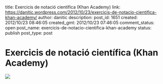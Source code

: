 title: Exercicis de notació científica (Khan Academy)
link: https://danitic.wordpress.com/2012/10/23/exercicis-de-notacio-cientifica-khan-academy/
author: danitic
description: 
post_id: 1651
created: 2012/10/23 08:46:05
created_gmt: 2012/10/23 07:46:05
comment_status: open
post_name: exercicis-de-notacio-cientifica-khan-academy
status: publish
post_type: post

# Exercicis de notació científica (Khan Academy)

![](http://danitic.files.wordpress.com/2012/10/que-es-quimica-21.jpg?w=300)